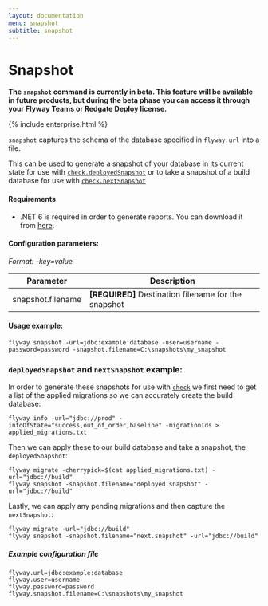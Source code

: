 ```yaml
---
layout: documentation
menu: snapshot
subtitle: snapshot
---
```


# Snapshot

**The `snapshot` command is currently in beta. This feature will be available in future products, but during the beta phase you can access it through your Flyway Teams or Redgate Deploy license.**

{% include enterprise.html %}

`snapshot` captures the schema of the database specified in `flyway.url` into a file.

This can be used to generate a snapshot of your database in its current state for use with [`check.deployedSnapshot`](/documentation/command/check#configuration-parameters)
or to take a snapshot of a build database for use with [`check.nextSnapshot`](/documentation/command/check#configuration-parameters)

#### Requirements
- .NET 6 is required in order to generate reports. You can download it from [here](https://dotnet.microsoft.com/en-us/download/dotnet/6.0).

#### Configuration parameters:
 _Format: -key=value_

| Parameter                    | Description
| ---------------------------- | -----------------------------------------------------------
|    snapshot.filename         | **[REQUIRED]** Destination filename for the snapshot

#### Usage example:
```
flyway snapshot -url=jdbc:example:database -user=username -password=password -snapshot.filename=C:\snapshots\my_snapshot
```

### `deployedSnapshot` and `nextSnapshot` example:
In order to generate these snapshots for use with [`check`](/documentation/command/check) we first need to get a list of the applied migrations
so we can accurately create the build database:

```
flyway info -url="jdbc://prod" -infoOfState="success,out_of_order,baseline" -migrationIds > applied_migrations.txt
```

Then we can apply these to our build database and take a snapshot, the `deployedSnapshot`:

```
flyway migrate -cherrypick=$(cat applied_migrations.txt) -url="jdbc://build"
flyway snapshot -snapshot.filename="deployed.snapshot" -url="jdbc://build"
```

Lastly, we can apply any pending migrations and then capture the `nextSnapshot`:

```
flyway migrate -url="jdbc://build"
flyway snapshot -snapshot.filename="next.snapshot" -url="jdbc://build"
```

##### Example configuration file

```properties
flyway.url=jdbc:example:database
flyway.user=username
flyway.password=password
flyway.snapshot.filename=C:\snapshots\my_snapshot
```
